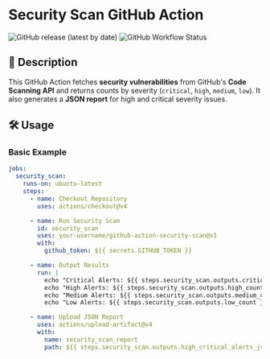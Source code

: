 # Security Scan GitHub Action

![GitHub release (latest by date)](https://img.shields.io/github/v/release/Furkhanhash/github-action-security-scan)
![GitHub Workflow Status](https://img.shields.io/github/actions/workflow/status/Furkhanhash/github-action-security-scan/test.yml)

## 🚀 Description
This GitHub Action fetches **security vulnerabilities** from GitHub's **Code Scanning API** and returns counts by severity (`critical`, `high`, `medium`, `low`). It also generates a **JSON report** for high and critical severity issues.

## 🛠️ Usage

### **Basic Example**
```yaml
jobs:
  security_scan:
    runs-on: ubuntu-latest
    steps:
      - name: Checkout Repository
        uses: actions/checkout@v4

      - name: Run Security Scan
        id: security_scan
        uses: your-username/github-action-security-scan@v1
        with:
          github_token: ${{ secrets.GITHUB_TOKEN }}

      - name: Output Results
        run: |
          echo "Critical Alerts: ${{ steps.security_scan.outputs.critical_count }}"
          echo "High Alerts: ${{ steps.security_scan.outputs.high_count }}"
          echo "Medium Alerts: ${{ steps.security_scan.outputs.medium_count }}"
          echo "Low Alerts: ${{ steps.security_scan.outputs.low_count }}"

      - name: Upload JSON Report
        uses: actions/upload-artifact@v4
        with:
          name: security_scan_report
          path: ${{ steps.security_scan.outputs.high_critical_alerts_json }}
